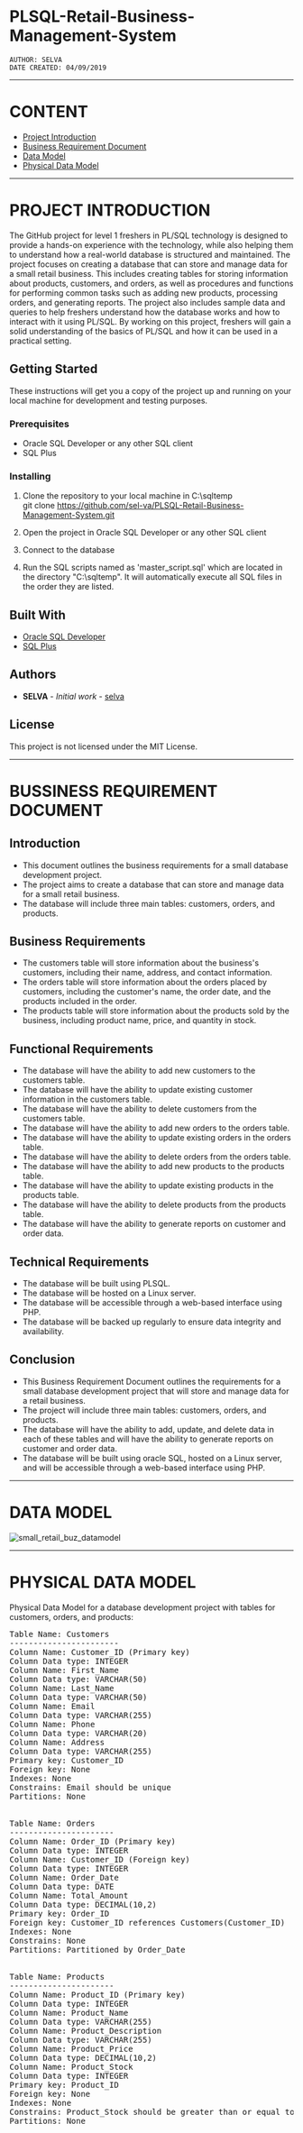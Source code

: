 # PLSQL-Retail-Business-Management-System
    AUTHOR: SELVA
    DATE CREATED: 04/09/2019

---------------------------------------------------------------------------------------------------------------
# **CONTENT**
* [Project Introduction](#SECTION2)
* [Business Requirement Document](#SECTION3)
* [Data Model](#SECTION4)
* [Physical Data Model](#SECTION5)

-------------------------------------------------------------------------------------------------------------------
<a name="SECTION2"></a>
# **PROJECT INTRODUCTION**

The GitHub project for level 1 freshers in PL/SQL technology is designed to provide a hands-on experience with the technology, while also helping them to understand how a real-world database is structured and maintained. The project focuses on creating a database that can store and manage data for a small retail business. This includes creating tables for storing information about products, customers, and orders, as well as procedures and functions for performing common tasks such as adding new products, processing orders, and generating reports. The project also includes sample data and queries to help freshers understand how the database works and how to interact with it using PL/SQL. By working on this project, freshers will gain a solid understanding of the basics of PL/SQL and how it can be used in a practical setting.

## **Getting Started**

These instructions will get you a copy of the project up and running on your local machine for development and testing purposes.

### **Prerequisites**

- Oracle SQL Developer or any other SQL client
- SQL Plus

### **Installing**

1. Clone the repository to your local machine in C:\sqltemp\
git clone https://github.com/sel-va/PLSQL-Retail-Business-Management-System.git

2. Open the project in Oracle SQL Developer or any other SQL client
3. Connect to the database
4. Run the SQL scripts named as 'master_script.sql' which are located in the directory "C:\sqltemp\". It will automatically execute all SQL files in the order they are listed.
 
## **Built With**

- [Oracle SQL Developer](https://www.oracle.com/database/technologies/appdev/sql-developer.html)
- [SQL Plus](https://docs.oracle.com/en/database/oracle/oracle-database/19/sqpug/index.html)

## **Authors**
- **SELVA** - *Initial work* - [selva](https://github.com/sel-va)

## **License**
This project is not licensed under the MIT License.
    
-------------------------------------------------------------------------------------------------------------------------------------
<a name="SECTION3"></a>
# **BUSSINESS REQUIREMENT DOCUMENT**
## **Introduction**
* This document outlines the business requirements for a small database development project. 
* The project aims to create a database that can store and manage data for a small retail business. 
* The database will include three main tables: customers, orders, and products.

## **Business Requirements**
* The customers table will store information about the business's customers, including their name, address, and contact information.
* The orders table will store information about the orders placed by customers, including the customer's name, the order date, and the products included in the order.
* The products table will store information about the products sold by the business, including product name, price, and quantity in stock.

## **Functional Requirements**
* The database will have the ability to add new customers to the customers table.
* The database will have the ability to update existing customer information in the customers table.
* The database will have the ability to delete customers from the customers table.
* The database will have the ability to add new orders to the orders table.
* The database will have the ability to update existing orders in the orders table.
* The database will have the ability to delete orders from the orders table.
* The database will have the ability to add new products to the products table.
* The database will have the ability to update existing products in the products table.
* The database will have the ability to delete products from the products table.
* The database will have the ability to generate reports on customer and order data.

## **Technical Requirements**
* The database will be built using PLSQL.
* The database will be hosted on a Linux server.
* The database will be accessible through a web-based interface using PHP.
* The database will be backed up regularly to ensure data integrity and availability.

## **Conclusion**
* This Business Requirement Document outlines the requirements for a small database development project that will store and manage data for a retail business. 
* The project will include three main tables: customers, orders, and products. 
* The database will have the ability to add, update, and delete data in each of these tables and will have the ability to generate reports on customer and order data.
* The database will be built using oracle SQL, hosted on a Linux server, and will be accessible through a web-based interface using PHP.

-------------------------------------------------------------------------------------------------------------------------------------
<a name="SECTION4"></a>
# **DATA MODEL**

![small_retail_buz_datamodel](https://user-images.githubusercontent.com/76585155/215259012-dad59d1d-80ed-4e62-be6f-a5fcdb5a5662.JPG)

-------------------------------------------------------------------------------------------------------------------------------------
<a name="SECTION5"></a>
# **PHYSICAL DATA MODEL** 
Physical Data Model for a database development project with tables for customers, orders, and products:
<PRE>
Table Name: Customers
-----------------------
Column Name: Customer_ID (Primary key)
Column Data type: INTEGER
Column Name: First_Name
Column Data type: VARCHAR(50)
Column Name: Last_Name
Column Data type: VARCHAR(50)
Column Name: Email
Column Data type: VARCHAR(255)
Column Name: Phone
Column Data type: VARCHAR(20)
Column Name: Address
Column Data type: VARCHAR(255)
Primary key: Customer_ID
Foreign key: None
Indexes: None
Constrains: Email should be unique
Partitions: None


Table Name: Orders
----------------------
Column Name: Order_ID (Primary key)
Column Data type: INTEGER
Column Name: Customer_ID (Foreign key)
Column Data type: INTEGER
Column Name: Order_Date
Column Data type: DATE
Column Name: Total_Amount
Column Data type: DECIMAL(10,2)
Primary key: Order_ID
Foreign key: Customer_ID references Customers(Customer_ID)
Indexes: None
Constrains: None
Partitions: Partitioned by Order_Date


Table Name: Products
----------------------
Column Name: Product_ID (Primary key)
Column Data type: INTEGER
Column Name: Product_Name
Column Data type: VARCHAR(255)
Column Name: Product_Description
Column Data type: VARCHAR(255)
Column Name: Product_Price
Column Data type: DECIMAL(10,2)
Column Name: Product_Stock
Column Data type: INTEGER
Primary key: Product_ID
Foreign key: None
Indexes: None
Constrains: Product_Stock should be greater than or equal to zero
Partitions: None

</PRE>

